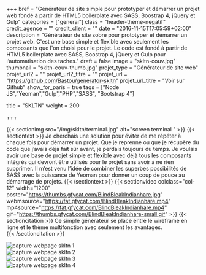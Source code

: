 +++
bref = "Générateur de site simple pour prototyper et démarrer un projet web fondé à partir de HTML5 boilerplate avec SASS, Boostrap 4, jQuery et Gulp"
categories = ["general"]
class = "header-theme-negatif"
credit_agence = ""
credit_client = ""
date = "2016-11-15T17:05:59+02:00"
description = "Générateur de site sobre pour prototyper et démarrer un projet web. C'est une base simple et flexible avec seulement les composants que l'on choisi pour le projet. Le code est fondé à partir de HTML5 boilerplate avec SASS, Boostrap 4, jQuery et Gulp pour l’automatisation des taches."
draft = false
image = "skltn-couv.jpg"
thumbnail = "skltn-couv-thumb.jpg"
projet_type = "Générateur de site web"
projet_url2 = ""
projet_url2_titre = ""
projet_url = "https://github.com/Bastou/generator-skltn"
projet_url_titre = "Voir sur Github"
show_for_paris = true
tags = ["Node JS","Yeoman","Gulp","PHP","SASS", "Bootstrap 4"]

title = "SKLTN"
weight = 200

+++

{{< sectionimg src="/img/skltn/terminal.jpg" alt="screen terminal " >}}
{{< sectiontext >}}
    Je cherchais une solution pour éviter de me répéter à chaque fois pour démarrer un projet. Que je reprenne ou que je récupère du code que j’avais déjà fait sûr avant, je perdais toujours du temps. Je voulais avoir une base de projet simple et flexible avec déjà tous les composants intégrés qui devront être utilisés pour le projet sans avoir à ne rien supprimer. Il m’est venu l’idée de combiner les superbes possibilités de SASS avec la puissance de Yeoman pour donner un coup de pouce au démarrage de projets.
{{< /sectiontext >}}
{{< sectionvideo colclass="col-12" width="1200" poster="https://thumbs.gfycat.com/BlindBleakIndianhare.jpg" webmsource="https://fat.gfycat.com/BlindBleakIndianhare.mp4" mp4source="https://fat.gfycat.com/BlindBleakIndianhare.mp4" gif="https://thumbs.gfycat.com/BlindBleakIndianhare-small.gif" >}}
{{< sectioncitation >}}
Ce simple générateur se place entre le wireframe en ligne et le thème multifonction avec seulement les avantages.  
{{< /sectioncitation >}}
<section class="section container">
    <div class="row">
        <div class="col-sm-6">
            <img src="/img/skltn/capture-skltn.33.04.jpg" alt="capture webpage skltn 1" class="img-fluid img-2x" />
        </div><!-- /.col-6 -->
        <div class="col-sm-6">
            <img src="/img/skltn/capture-skltn.33.58.jpg" alt="capture webpage skltn 2" class="img-fluid img-2x" />
        </div><!-- /.col-6 -->
        <div class="col-sm-6">
            <img src="/img/skltn/capture-skltn.36.58.jpg" alt="capture webpage skltn 3" class="img-fluid img-2x" />
        </div><!-- /.col-6 -->
        <div class="col-sm-6">
            <img src="/img/skltn/capture-skltn.39.27.jpg" alt="capture webpage skltn 4" class="img-fluid img-2x" />
        </div><!-- /.col-6 -->
    </div><!-- /.row -->
</section>